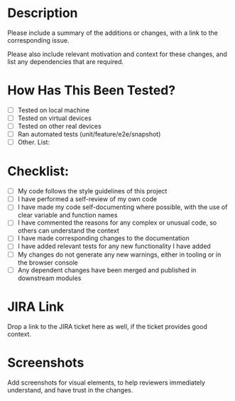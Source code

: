 # Description

Please include a summary of the additions or changes, with a link to the corresponding issue. 

Please also include relevant motivation and context for these changes, and list any dependencies that are required.

# How Has This Been Tested?

- [ ] Tested on local machine
- [ ] Tested on virtual devices
- [ ] Tested on other real devices
- [ ] Ran automated tests (unit/feature/e2e/snapshot)
- [ ] Other. List:
  
# Checklist:

- [ ] My code follows the style guidelines of this project
- [ ] I have performed a self-review of my own code
- [ ] I have made my code self-documenting where possible, with the use of clear variable and function names
- [ ] I have commented the reasons for any complex or unusual code, so others can understand the context
- [ ] I have made corresponding changes to the documentation
- [ ] I have added relevant tests for any new functionality I have added
- [ ] My changes do not generate any new warnings, either in tooling or in the browser console
- [ ] Any dependent changes have been merged and published in downstream modules

# JIRA Link

Drop a link to the JIRA ticket here as well, if the ticket provides good context.

# Screenshots

Add screenshots for visual elements, to help reviewers immediately understand, and have trust in the changes.
